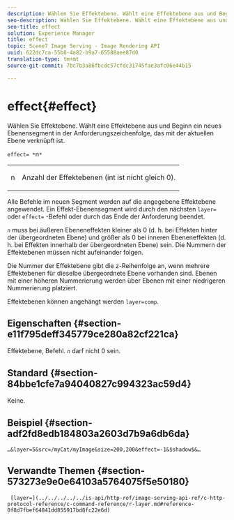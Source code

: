 ```yaml
---
description: Wählen Sie Effektebene. Wählt eine Effektebene aus und Beginn ein neues Ebenensegment in der Anforderungszeichenfolge, das mit der aktuellen Ebene verknüpft ist.
seo-description: Wählen Sie Effektebene. Wählt eine Effektebene aus und Beginn ein neues Ebenensegment in der Anforderungszeichenfolge, das mit der aktuellen Ebene verknüpft ist.
seo-title: effect
solution: Experience Manager
title: effect
topic: Scene7 Image Serving - Image Rendering API
uuid: 622dc7ca-55b8-4a82-b9a7-65588aee87d0
translation-type: tm+mt
source-git-commit: 7bc7b3a86fbcdc57cfdc31745fae3afc06e44b15

---
```



# effect{#effect}

Wählen Sie Effektebene. Wählt eine Effektebene aus und Beginn ein neues Ebenensegment in der Anforderungszeichenfolge, das mit der aktuellen Ebene verknüpft ist.

`effect= *`n`*`

<table id="simpletable_C48DABF486604D2B9F3CBC1CD01AC76D"> 
 <tr class="strow"> 
  <td class="stentry"> <p><span class="codeph"> <span class="varname"> n</span></span> </p> </td> 
  <td class="stentry"> <p>Anzahl der Effektebenen (int ist nicht gleich 0). </p></td> 
 </tr> 
</table>

Alle Befehle im neuen Segment werden auf die angegebene Effektebene angewendet. Ein Effekt-Ebenensegment wird durch den nächsten `layer=` oder `effect=` -Befehl oder durch das Ende der Anforderung beendet.

*`n`* muss bei äußeren Ebeneneffekten kleiner als 0 (d. h. bei Effekten hinter der übergeordneten Ebene) und größer als 0 bei inneren Ebeneneffekten (d. h. bei Effekten innerhalb der übergeordneten Ebene) sein. Die Nummern der Effektebenen müssen nicht aufeinander folgen.

Die Nummer der Effektebene gibt die z-Reihenfolge an, wenn mehrere Effektebenen für dieselbe übergeordnete Ebene vorhanden sind. Ebenen mit einer höheren Nummerierung werden über Ebenen mit einer niedrigeren Nummerierung platziert.

Effektebenen können angehängt werden `layer=comp`.

## Eigenschaften {#section-e11f795deff345779ce280a82cf221ca}

Effektebene, Befehl. *`n`* darf nicht 0 sein.

## Standard {#section-84bbe1cfe7a94040827c994323ac59d4}

Keine.

## Beispiel {#section-adf2fd8edb184803a2603d7b9a6db6da}

`…&layer=5&src=/myCat/myImage&size=200,200&effect=-1&$shadow$&…`

## Verwandte Themen {#section-573273e9e0e64103a5764075f5e50180}

` [layer=](../../../../../is-api/http-ref/image-serving-api-ref/c-http-protocol-reference/c-command-reference/r-layer.md#reference-0f8d7fbef64841dd855917bd8fc22e6d)`
